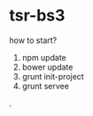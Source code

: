 tsr-bs3
=======

how to start?

1. npm update
2. bower update
3. grunt init-project
4. grunt servee


.

